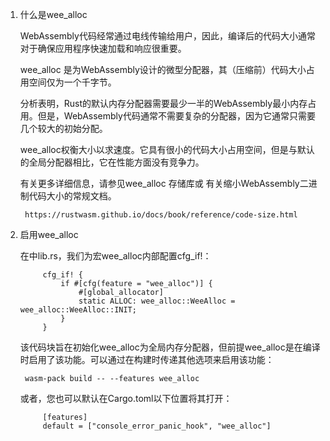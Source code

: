 1. 什么是wee_alloc

    WebAssembly代码经常通过电线传输给用户，因此，编译后的代码大小通常对于确保应用程序快速加载和响应很重要。

   wee_alloc 是为WebAssembly设计的微型分配器，其（压缩前）代码大小占用空间仅为一个千字节。

   分析表明，Rust的默认内存分配器需要最少一半的WebAssembly最小内存占用。但是，WebAssembly代码通常不需要复杂的分配器，因为它通常只需要几个较大的初始分配。

   wee_alloc权衡大小以求速度。它具有很小的代码大小占用空间，但是与默认的全局分配器相比，它在性能方面没有竞争力。

   有关更多详细信息，请参见wee_alloc 存储库或 有关缩小WebAssembly二进制代码大小的常规文档。

        https://rustwasm.github.io/docs/book/reference/code-size.html

2. 启用wee_alloc


   在中lib.rs，我们为宏wee_alloc内部配置cfg_if!：


            cfg_if! {
                if #[cfg(feature = "wee_alloc")] {
                    #[global_allocator]
                    static ALLOC: wee_alloc::WeeAlloc = wee_alloc::WeeAlloc::INIT;
                }
            }
    该代码块旨在初始化wee_alloc为全局内存分配器，但前提wee_alloc是在编译时启用了该功能。可以通过在构建时传递其他选项来启用该功能：


        wasm-pack build -- --features wee_alloc
    
    或者，您也可以默认在Cargo.toml以下位置将其打开：

            [features]
            default = ["console_error_panic_hook", "wee_alloc"]